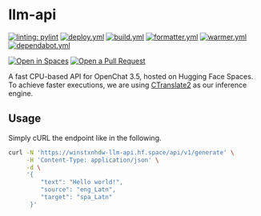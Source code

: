 # llm-api

[![linting: pylint](https://img.shields.io/badge/linting-pylint-yellowgreen)](https://github.com/PyCQA/pylint)
[![deploy.yml](https://github.com/winstxnhdw/llm-api/actions/workflows/deploy.yml/badge.svg)](https://github.com/winstxnhdw/llm-api/actions/workflows/deploy.yml)
[![build.yml](https://github.com/winstxnhdw/llm-api/actions/workflows/build.yml/badge.svg)](https://github.com/winstxnhdw/llm-api/actions/workflows/build.yml)
[![formatter.yml](https://github.com/winstxnhdw/llm-api/actions/workflows/formatter.yml/badge.svg)](https://github.com/winstxnhdw/llm-api/actions/workflows/formatter.yml)
[![warmer.yml](https://github.com/winstxnhdw/llm-api/actions/workflows/warmer.yml/badge.svg)](https://github.com/winstxnhdw/llm-api/actions/workflows/warmer.yml)
[![dependabot.yml](https://github.com/winstxnhdw/llm-api/actions/workflows/dependabot.yml/badge.svg)](https://github.com/winstxnhdw/llm-api/actions/workflows/dependabot.yml)

[![Open in Spaces](https://huggingface.co/datasets/huggingface/badges/raw/main/open-in-hf-spaces-md-dark.svg)](https://huggingface.co/spaces/winstxnhdw/llm-api)
[![Open a Pull Request](https://huggingface.co/datasets/huggingface/badges/raw/main/open-a-pr-md-dark.svg)](https://github.com/winstxnhdw/llm-api/compare)

A fast CPU-based API for OpenChat 3.5, hosted on Hugging Face Spaces. To achieve faster executions, we are using [CTranslate2](https://github.com/OpenNMT/CTranslate2) as our inference engine.

## Usage

Simply cURL the endpoint like in the following.

```bash
curl -N 'https://winstxnhdw-llm-api.hf.space/api/v1/generate' \
     -H 'Content-Type: application/json' \
     -d \
     '{
         "text": "Hello world!",
         "source": "eng_Latn",
         "target": "spa_Latn"
      }'
```
